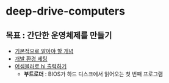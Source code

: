 # deep-drive-computers

## 목표 : 간단한 운영체제를 만들기

- [기본적으로 알아야 할 개념](/pages/1_기본개념.md)
- [개발 환경 세팅](/pages/2_운영체제_개발_환경_설정.md)
- [어셈블러로 hi 출력하기](/pages/3_어셈블러로_hi_출력하기.md)
  - **부트로더** : BIOS가 하드 디스크에서 읽어오는 첫 번째 프로그램